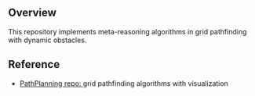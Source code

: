 Overview
------
This repository implements meta-reasoning algorithms in grid pathfinding with dynamic obstacles.

Reference
------
* [PathPlanning repo: ](https://github.com/zhm-real/PathPlanning) grid pathfinding algorithms with visualization 

